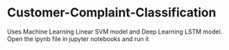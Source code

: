 # Customer-Complaint-Classification
Uses Machine Learning Linear SVM model and Deep Learning LSTM model.
Open the ipynb file in jupyter notebooks and run it 
